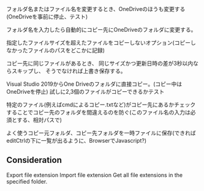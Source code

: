 フォルダ名またはファイル名を変更するとき、OneDriveのほうも変更する
(OneDriveを事前に停止、テスト)

フォルダ名を入力したら自動的にコピー先にOneDriveのフォルダに変更する。

指定したファイルサイズを超えたファイルをコピーしないオプション(コピーしなかったファイルのパスをどこかに記録)

コピー先に同じファイルがあるとき、
    同じサイズかつ更新日時の差が3秒以内ならスキップし、
    そうでなければ上書き保存する。

Visual Studio 2019からOne Driveのフォルダに直接コピー。(コピー中はOneDriveを停止)
試しに2,3個のファイルがコピーできるかテスト

特定のファイル(例えばcmdによるコピー.txtなど)がコピー先にあるかチェックすることでコピー先のフォルダを間違えるのを防ぐ(このファイル名の入力は必須とする、相対パスで)

よく使うコピー元フォルダ、コピー先フォルダを一時ファイルに保存(できればeditCtrlの下に一覧が出るように、BrowserでJavascript?)

## Consideration
Export file extension
Import file extension
Get all file extensions in the specified folder.